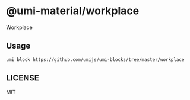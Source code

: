 # @umi-material/workplace

Workplace

## Usage

```sh
umi block https://github.com/umijs/umi-blocks/tree/master/workplace
```

## LICENSE

MIT
